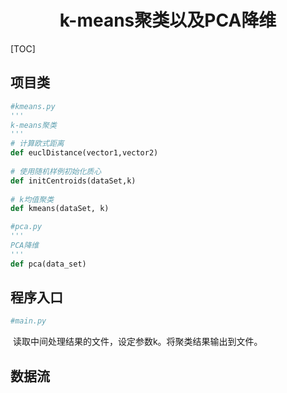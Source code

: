 <center><h1>k-means聚类以及PCA降维</h1></center>

[TOC]

## 项目类

```python
#kmeans.py
'''
k-means聚类
'''
# 计算欧式距离
def euclDistance(vector1,vector2)
    
# 使用随机样例初始化质心
def initCentroids(dataSet,k)
    
# k均值聚类
def kmeans(dataSet, k)
```

```python
#pca.py
'''
PCA降维
'''
def pca(data_set)
```
## 程序入口

```python
#main.py
```

​	读取中间处理结果的文件，设定参数k。将聚类结果输出到文件。

## 数据流

